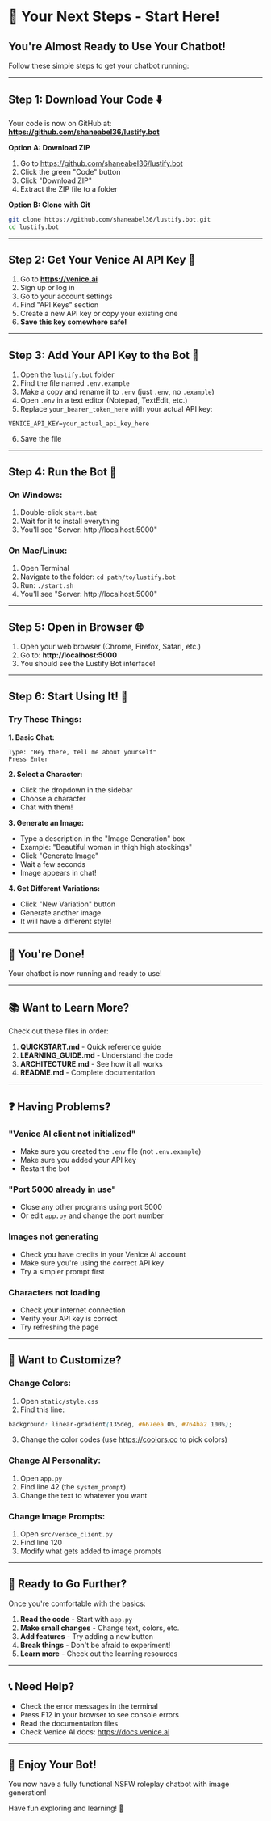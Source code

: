 # 🎯 Your Next Steps - Start Here!

## You're Almost Ready to Use Your Chatbot!

Follow these simple steps to get your chatbot running:

---

## Step 1: Download Your Code ⬇️

Your code is now on GitHub at: **https://github.com/shaneabel36/lustify.bot**

**Option A: Download ZIP**
1. Go to https://github.com/shaneabel36/lustify.bot
2. Click the green "Code" button
3. Click "Download ZIP"
4. Extract the ZIP file to a folder

**Option B: Clone with Git**
```bash
git clone https://github.com/shaneabel36/lustify.bot.git
cd lustify.bot
```

---

## Step 2: Get Your Venice AI API Key 🔑

1. Go to **https://venice.ai**
2. Sign up or log in
3. Go to your account settings
4. Find "API Keys" section
5. Create a new API key or copy your existing one
6. **Save this key somewhere safe!**

---

## Step 3: Add Your API Key to the Bot 🔧

1. Open the `lustify.bot` folder
2. Find the file named `.env.example`
3. Make a copy and rename it to `.env` (just `.env`, no `.example`)
4. Open `.env` in a text editor (Notepad, TextEdit, etc.)
5. Replace `your_bearer_token_here` with your actual API key:

```
VENICE_API_KEY=your_actual_api_key_here
```

6. Save the file

---

## Step 4: Run the Bot 🚀

### On Windows:
1. Double-click `start.bat`
2. Wait for it to install everything
3. You'll see "Server: http://localhost:5000"

### On Mac/Linux:
1. Open Terminal
2. Navigate to the folder: `cd path/to/lustify.bot`
3. Run: `./start.sh`
4. You'll see "Server: http://localhost:5000"

---

## Step 5: Open in Browser 🌐

1. Open your web browser (Chrome, Firefox, Safari, etc.)
2. Go to: **http://localhost:5000**
3. You should see the Lustify Bot interface!

---

## Step 6: Start Using It! 💬

### Try These Things:

**1. Basic Chat:**
```
Type: "Hey there, tell me about yourself"
Press Enter
```

**2. Select a Character:**
- Click the dropdown in the sidebar
- Choose a character
- Chat with them!

**3. Generate an Image:**
- Type a description in the "Image Generation" box
- Example: "Beautiful woman in thigh high stockings"
- Click "Generate Image"
- Wait a few seconds
- Image appears in chat!

**4. Get Different Variations:**
- Click "New Variation" button
- Generate another image
- It will have a different style!

---

## 🎉 You're Done!

Your chatbot is now running and ready to use!

---

## 📚 Want to Learn More?

Check out these files in order:

1. **QUICKSTART.md** - Quick reference guide
2. **LEARNING_GUIDE.md** - Understand the code
3. **ARCHITECTURE.md** - See how it all works
4. **README.md** - Complete documentation

---

## ❓ Having Problems?

### "Venice AI client not initialized"
- Make sure you created the `.env` file (not `.env.example`)
- Make sure you added your API key
- Restart the bot

### "Port 5000 already in use"
- Close any other programs using port 5000
- Or edit `app.py` and change the port number

### Images not generating
- Check you have credits in your Venice AI account
- Make sure you're using the correct API key
- Try a simpler prompt first

### Characters not loading
- Check your internet connection
- Verify your API key is correct
- Try refreshing the page

---

## 🎨 Want to Customize?

### Change Colors:
1. Open `static/style.css`
2. Find this line:
```css
background: linear-gradient(135deg, #667eea 0%, #764ba2 100%);
```
3. Change the color codes (use https://coolors.co to pick colors)

### Change AI Personality:
1. Open `app.py`
2. Find line 42 (the `system_prompt`)
3. Change the text to whatever you want

### Change Image Prompts:
1. Open `src/venice_client.py`
2. Find line 120
3. Modify what gets added to image prompts

---

## 🚀 Ready to Go Further?

Once you're comfortable with the basics:

1. **Read the code** - Start with `app.py`
2. **Make small changes** - Change text, colors, etc.
3. **Add features** - Try adding a new button
4. **Break things** - Don't be afraid to experiment!
5. **Learn more** - Check out the learning resources

---

## 📞 Need Help?

- Check the error messages in the terminal
- Press F12 in your browser to see console errors
- Read the documentation files
- Check Venice AI docs: https://docs.venice.ai

---

## 🎊 Enjoy Your Bot!

You now have a fully functional NSFW roleplay chatbot with image generation!

Have fun exploring and learning! 🚀